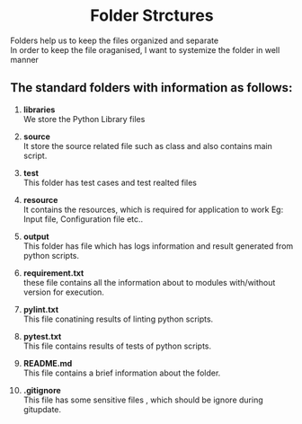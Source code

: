 <h1 align ="Center"> Folder Strctures </h1>


Folders help us to keep the files organized and separate <br />
In order to keep the file oraganised, I want to systemize the folder in well manner <br />

## The standard folders with information as follows: 

1. **libraries** <br/>
	We store the Python Library files
	
2. **source** <br />
	It store the source related file such as class and also contains main script.
	
3. **test** <br />
	This folder has test cases and test realted files
	
4. **resource** <br />
	It contains the resources, which is required for application to work Eg: Input file, Configuration file etc..
	
5. **output** <br />
	This folder has file which has logs information and result generated from python scripts.
	
6. **requirement.txt** <br /> 
	these file contains all the information about to modules with/without version for execution.

7. **pylint.txt** <br />
	This file conatining results of linting python scripts.

8. **pytest.txt** <br />
	This file contains results of tests of python scripts. 

9. **README.md** <br />
	This file contains a brief information about the folder.

10. **.gitignore** <br />
	This file has some sensitive files , which should be ignore during gitupdate.

